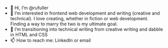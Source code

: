 - 👋 Hi, I’m @rufuller
- 👀 I’m interested in frontend web development and writing (creative and technical). I love creating, whether in fiction or web development. Finding a way to marry the two is my ultimate goal.
- 🌱 I’m transitioning into technical writing from creative writing and dabble in HTML and CSS
- 📫 How to reach me: LinkedIn or email

<!---
rufuller/rufuller is a ✨ special ✨ repository because its `README.md` (this file) appears on your GitHub profile.
You can click the Preview link to take a look at your changes.
--->
